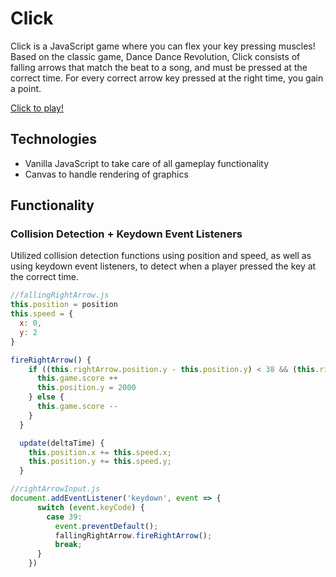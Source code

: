 # Click

Click is a JavaScript game where you can flex your key pressing muscles! Based on the classic game, Dance Dance Revolution, Click consists of falling arrows that match the beat to a song, and must be pressed at the correct time. For every correct arrow key pressed at the right time, you gain a point. 

[Click to play!](https://jmasters8.github.io/Click/)

## Technologies
 - Vanilla JavaScript to take care of all gameplay functionality
 - Canvas to handle rendering of graphics

## Functionality

### Collision Detection + Keydown Event Listeners
Utilized collision detection functions using position and speed, as well as using keydown event listeners, to detect when a player pressed the key at the correct time. 

```javascript
//fallingRightArrow.js
this.position = position
this.speed = {
  x: 0,
  y: 2
}

fireRightArrow() {
    if ((this.rightArrow.position.y - this.position.y) < 38 && (this.rightArrow.position.y - this.position.y) > -38) {
      this.game.score ++
      this.position.y = 2000
    } else {
      this.game.score --
    }
  }

  update(deltaTime) {
    this.position.x += this.speed.x;
    this.position.y += this.speed.y;
  }
```
```javascript
//rightArrowInput.js
document.addEventListener('keydown', event => {
      switch (event.keyCode) {
        case 39:
          event.preventDefault();
          fallingRightArrow.fireRightArrow();
          break;
      }
    })
```
